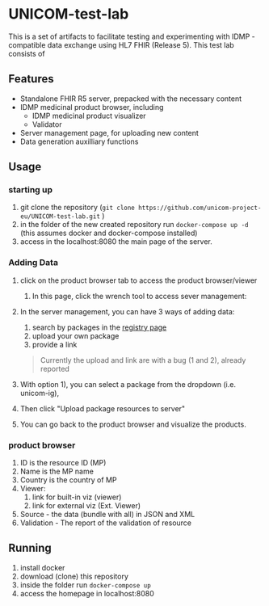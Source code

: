 # UNICOM-test-lab

This is a set of artifacts to facilitate testing and experimenting with IDMP -compatible data exchange using HL7 FHIR (Release 5).
This test lab consists of

## Features
* Standalone FHIR R5 server, prepacked with the necessary content
* IDMP medicinal product browser, including
  * IDMP medicinal product visualizer
  * Validator
* Server management page, for uploading new content
* Data generation auxilliary functions

## Usage

### starting up
1. git clone the repository (`git clone https://github.com/unicom-project-eu/UNICOM-test-lab.git` )
2. in the folder of the new created repository run `docker-compose up -d` (this assumes docker and docker-compose installed)
3. access in the localhost:8080 the main page of the server.


### Adding Data
1. click on the product browser tab to access the product browser/viewer
   1. In this page, click the wrench tool to access sever management:
2. In the server management, you can have 3 ways of adding data:
   1. search by packages in the [registry page](http://fhir.org/guides/registry/)
   2. upload your own package
   3. provide a link
   > Currently the upload and link are with a bug (1 and 2), already reported
   
3. With option 1), you can select a package from the dropdown (i.e. unicom-ig), 
4. Then click "Upload package resources to server"
5. You can go back to the product browser and visualize the products.


### product browser

1. ID is the resource ID (MP)
2. Name is the MP name
3. Country is the country of MP
4. Viewer:
   1. link for built-in viz (viewer)
   2. link for external viz (Ext. Viewer)
5. Source - the data (bundle with all) in JSON and XML
6. Validation - The report of the validation of resource 

## Running 
1. install docker
2. download (clone) this repository
4. inside the folder run ```docker-compose up```
5. access the homepage in localhost:8080

